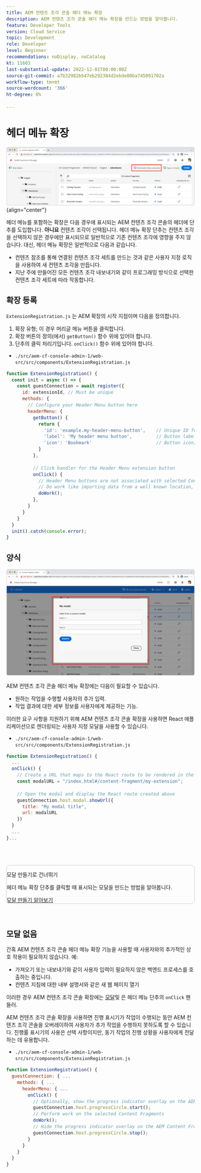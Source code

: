 ```yaml
---
title: AEM 컨텐츠 조각 콘솔 헤더 메뉴 확장
description: AEM 컨텐츠 조각 콘솔 헤더 메뉴 확장을 만드는 방법을 알아봅니다.
feature: Developer Tools
version: Cloud Service
topic: Development
role: Developer
level: Beginner
recommendations: noDisplay, noCatalog
kt: 11603
last-substantial-update: 2022-12-01T00:00:00Z
source-git-commit: a7b32982b547eb292384d2ebde80ba745091702a
workflow-type: tm+mt
source-wordcount: '366'
ht-degree: 0%

---
```



# 헤더 메뉴 확장

![헤더 메뉴 확장](./assets/header-menu/header-menu.png){align="center"}

헤더 메뉴를 포함하는 확장은 다음 경우에 표시되는 AEM 컨텐츠 조각 콘솔의 헤더에 단추를 도입합니다. __아니요__ 컨텐츠 조각이 선택됩니다. 헤더 메뉴 확장 단추는 컨텐츠 조각을 선택하지 않은 경우에만 표시되므로 일반적으로 기존 컨텐츠 조각에 영향을 주지 않습니다. 대신, 헤더 메뉴 확장은 일반적으로 다음과 같습니다.

+ 컨텐츠 참조를 통해 연결된 컨텐츠 조각 세트를 만드는 것과 같은 사용자 지정 로직을 사용하여 새 컨텐츠 조각을 만듭니다.
+ 지난 주에 만들어진 모든 컨텐츠 조각 내보내기와 같이 프로그래밍 방식으로 선택한 컨텐츠 조각 세트에 따라 작동합니다.

## 확장 등록

`ExtensionRegistration.js` 는 AEM 확장의 시작 지점이며 다음을 정의합니다.

1. 확장 유형; 이 경우 머리글 메뉴 버튼을 클릭합니다.
1. 확장 버튼의 정의(에서) `getButton()` 함수 위에 있어야 합니다.
1. 단추의 클릭 처리기입니다. `onClick()` 함수 위에 있어야 합니다.

+ `./src/aem-cf-console-admin-1/web-src/src/components/ExtensionRegistration.js`

```javascript
function ExtensionRegistration() {
  const init = async () => {
    const guestConnection = await register({
      id: extensionId, // Must be unique
      methods: {
        // Configure your Header Menu button here
        headerMenu: {
          getButton() {
            return {
              'id': 'example.my-header-menu-button',    // Unique ID for the button
              'label': 'My header menu button',         // Button label 
              'icon': 'Bookmark'                        // Button icon; get name from: https://spectrum.adobe.com/page/icons/ (Remove spaces, keep uppercase)
            }
          },

          // Click handler for the Header Menu extension button
          onClick() {
            // Header Menu buttons are not associated with selected Content Fragment, and thus are not provided a selection parameter.        
            // Do work like importing data from a well known location, or exporting a welll known set of data
            doWork();            
          },
        }
      }
    }
  }
  init().catch(console.error);
}
```

## 양식

![양식](./assets/modal/modal.png)

AEM 컨텐츠 조각 콘솔 헤더 메뉴 확장에는 다음이 필요할 수 있습니다.

+ 원하는 작업을 수행할 사용자의 추가 입력.
+ 작업 결과에 대한 세부 정보를 사용자에게 제공하는 기능.

이러한 요구 사항을 지원하기 위해 AEM 컨텐츠 조각 콘솔 확장을 사용하면 React 애플리케이션으로 렌더링되는 사용자 지정 모달을 사용할 수 있습니다.

+ `./src/aem-cf-console-admin-1/web-src/src/components/ExtensionRegistration.js`

```javascript
function ExtensionRegistration() {
  ...
  onClick() {
    // Create a URL that maps to the React route to be rendered in the modal
    const modalURL = "/index.html#/content-fragment/my-extension";

    // Open the modal and display the React route created above
    guestConnection.host.modal.showUrl({
      title: "My modal title",
      url: modalURL
    })     
  }
  ...     
}...
```

<div class="column is-8-desktop is-full-mobile is-half-tablet" style="
    border: solid 1px #ccc;
    border-radius: 10px;
    margin: 4rem auto;
">
  <div class="is-flex is-padded-small is-padded-big-mobile">
    <div>
      <p class="has-text-weight-bold is-size-36 is-size-27-touch is-margin-bottom-big has-text-blackest">모달 만들기로 건너뛰기</p>
      <p class="has-text-blackest">헤더 메뉴 확장 단추를 클릭할 때 표시되는 모달을 만드는 방법을 알아봅니다.</p>
      <div class="has-align-start is-margin-top-big">
        <a href="./modal.md" target="_blank" class="spectrum-Button spectrum-Button--outline spectrum-Button--primary spectrum-Button--sizeM">
          <span class="spectrum-Button-label has-no-wrap has-text-weight-bold" title="모달 만들기 알아보기">모달 만들기 알아보기</span>
        </a>
      </div>
    </div>
  </div>
</div>

## 모달 없음

간혹 AEM 컨텐츠 조각 콘솔 헤더 메뉴 확장 기능을 사용할 때 사용자와의 추가적인 상호 작용이 필요하지 않습니다. 예:

+ 가져오기 또는 내보내기와 같이 사용자 입력이 필요하지 않은 백엔드 프로세스를 호출하는 중입니다.
+ 컨텐츠 지침에 대한 내부 설명서와 같은 새 웹 페이지 열기

이러한 경우 AEM 컨텐츠 조각 콘솔 확장에는 [모달](#modal)및 은 헤더 메뉴 단추의 `onClick` 핸들러.

AEM 컨텐츠 조각 콘솔 확장을 사용하면 진행 표시기가 작업이 수행되는 동안 AEM 컨텐츠 조각 콘솔을 오버레이하여 사용자가 추가 작업을 수행하지 못하도록 할 수 있습니다. 진행률 표시기의 사용은 선택 사항이지만, 동기 작업의 진행 상황을 사용자에게 전달하는 데 유용합니다.

+ `./src/aem-cf-console-admin-1/web-src/src/components/ExtensionRegistration.js`

```javascript
function ExtensionRegistration() {
  guestConnection: { ...
    methods: { ...
      headerMenu: { ...
        onClick() {
          // Optionally, show the progress indicator overlay on the AEM Content Fragment console
          guestConnection.host.progressCircle.start();
          // Perform work on the selected Content Fragments
          doWork();
          // Hide the progress indicator overlay on the AEM Content Fragment console when the work is done
          guestConnection.host.progressCircle.stop();
        }
      }
    }
  }
}
```
